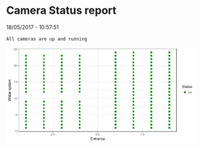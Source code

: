 Camera Status report
================
18/05/2017 - 10:57:51

    All cameras are up and running

![](camreport_files/figure-markdown_github/unnamed-chunk-2-1.png)
